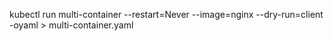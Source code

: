kubectl run multi-container --restart=Never --image=nginx --dry-run=client -oyaml > multi-container.yaml
